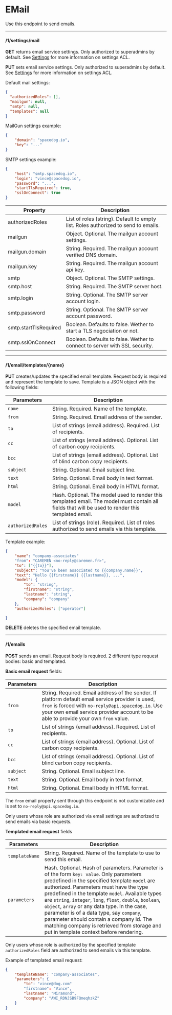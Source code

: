 # EMail

Use this endpoint to send emails.

---
#### /1/settings/mail

**GET** returns email service settings. Only authorized to superadmins by default. See [Settings](settings.md) for more information on settings ACL.

**PUT** sets email service settings. Only authorized to superadmins by default. See [Settings](settings.md) for more information on settings ACL.

Default mail settings:

```json
{
  "authorizedRoles": [],
  "mailgun": null,
  "smtp": null,
  "templates": null
}
```

MailGun settings example:

```json
{
	"domain": "spacedog.io",
	"key": "..."
}
```

SMTP settings example:

```json
{
	"host": "smtp.spacedog.io",
	"login": "vince@spacedog.io",
	"password": "...",
	"startTlsRequired": true,
	"sslOnConnect": true
}
```

Property   | Description                              
----------- | ----------------------------------------
authorizedRoles | List of roles (string). Default to empty list. Roles authorized to send to emails.
mailgun | Object. Optional. The mailgun account settings.
mailgun.domain | String. Required. The mailgun account verified DNS domain.
mailgun.key | String. Required. The mailgun account api key.
smtp | Object. Optional. The SMTP settings.
smtp.host | String. Required. The SMTP server host.
smtp.login | String. Optional. The SMTP server account login.
smtp.password | String. Optional. The SMTP server account password.
smtp.startTlsRequired | Boolean. Defaults to false. Wether to start a TLS negociation or not.
smtp.sslOnConnect | Boolean. Defaults to false. Wether to connect to server with SSL security.

---
#### /1/email/templates/{name}

**PUT** creates/updates the specified email template. Request body is required and represent the template to save. Template is a JSON object with the following fields:

Parameters   | Description                            
----------- | ----------------------------------------
`name` | String. Required. Name of the template.
`from` | String. Required. Email address of the sender.
`to` | List of strings (email address). Required. List of recipients.
`cc` | List of strings (email address). Optional. List of carbon copy recipients.
`bcc` | List of strings (email address). Optional. List of blind carbon copy recipients.
`subject` | String. Optional. Email subject line.
`text` | String. Optional. Email body in text format.
`html` | String. Optional. Email body in HTML format.
`model` | Hash. Optional. The model used to render this templated email. The model must contain all fields that will be used to render this templated email.
`authorizedRoles` | List of strings (role). Required. List of roles authorized to send emails via this template.

Template example:

```json
{
	"name": "company-associates"
	"from": "CAREMEN <no-reply@caremen.fr>",
	"to": ["{{to}}"],
	"subject": "You've been associated to {{company.name}}",
	"text": "Hello {{firstname}} {{lastname}}, ...",
	"model": {
		"to": "string",
		"firstname": "string",
		"lastname": "string",
		"company": "company"
	},
	"authorizedRoles": ["operator"]

}
```

**DELETE** deletes the specified email template.

---
#### /1/emails

**POST** sends an email. Request body is required. 2 different type request bodies: basic and templated.

**Basic email request** fields:

Parameters   | Description                            
----------- | ----------------------------------------
`from` | String. Required. Email address of the sender. If platform default email service provider is used, `from` is forced with `no-reply@api.spacedog.io`. Use your own email service provider account to be able to provide your own `from` value.
`to` | List of strings (email address). Required. List of recipients.
`cc` | List of strings (email address). Optional. List of carbon copy recipients.
`bcc` | List of strings (email address). Optional. List of blind carbon copy recipients.
`subject` | String. Optional. Email subject line.
`text` | String. Optional. Email body in text format.
`html` | String. Optional. Email body in HTML format.

The `from` email property sent through this endpoint is not customizable and is set to `no-reply@api.spacedog.io`.

Only users whose role are authorized via email settings are authorized to send emails via basic requests.

**Templated email request** fields

Parameters   | Description                            
----------- | ----------------------------------------
`templateName` | String. Required. Name of the template to use to send this email.
`parameters` | Hash. Optional. Hash of parameters. Parameter is of the form `key: value`. Only parameters predefined in the specified template `model` are authorized. Parameters must have the type predefined in the template `model`. Available types are `string`, `integer`, `long`, `float`, `double`, `boolean`, `object`, `array` or any data type. In the case, parameter is of a data type, say `company`, parameter should contain a company id. The matching company is retrieved from storage and put in template context before rendering.

Only users whose role is authorized by the specified template `authorizedRoles` field are authorized to send emails via this template.

Example of templated email request:

```json
{
	"templateName": "company-associates",
	"parameters": {
		"to": "vince@dog.com"
		"firstname": "Vince",
		"lastname": "Miramond",
		"company": "AWI_RDNJSB9FQmeqhzkZ"
	}
}
```

